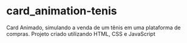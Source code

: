 # card_animation-tenis
Card Animado, simulando a venda de um tênis em uma plataforma de compras. Projeto criado utilizando HTML, CSS e JavaScript
